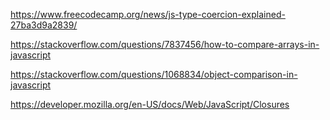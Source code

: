 https://www.freecodecamp.org/news/js-type-coercion-explained-27ba3d9a2839/ 

https://stackoverflow.com/questions/7837456/how-to-compare-arrays-in-javascript

https://stackoverflow.com/questions/1068834/object-comparison-in-javascript

https://developer.mozilla.org/en-US/docs/Web/JavaScript/Closures

